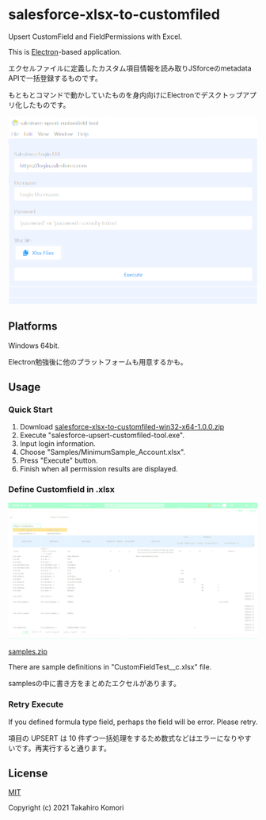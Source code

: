 # salesforce-xlsx-to-customfiled

Upsert CustomField and FieldPermissions with Excel.

This is [Electron](https://www.electronjs.org/)-based application.

エクセルファイルに定義したカスタム項目情報を読み取りJSforceのmetadata APIで一括登録するものです。

もともとコマンドで動かしていたものを身内向けにElectronでデスクトップアプリ化したものです。

<img src="./screenshot.png">

## Platforms

Windows 64bit.

Electron勉強後に他のプラットフォームも用意するかも。

## Usage

### Quick Start

1. Download [salesforce-xlsx-to-customfiled-win32-x64-1.0.0.zip
](https://github.com/takahiro717/salesforce-xlsx-to-customfiled/releases)
2. Execute "salesforce-upsert-customfiled-tool.exe".
3. Input login information.
4. Choose "Samples/MinimumSample_Account.xlsx".
5. Press "Execute" button.
6. Finish when all permission results are displayed.

### Define Customfield in .xlsx

<img src="./screenshot2.png" width="720">

[samples.zip](https://github.com/takahiro717/salesforce-xlsx-to-customfiled/releases)

There are sample definitions in "CustomFieldTest\_\_c.xlsx" file.

samplesの中に書き方をまとめたエクセルがあります。

### Retry Execute

If you defined formula type field, perhaps the field will be error. Please retry.

項目の UPSERT は 10 件ずつ一括処理をするため数式などはエラーになりやすいです。再実行すると通ります。

## License

[MIT](/LICENSE)

Copyright (c) 2021 Takahiro Komori